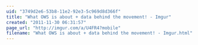 ```yaml
---
uid: "3749d2e6-53b8-11e2-92e3-5c969d8d366f"
title: "What OWS is about + data behind the movement! - Imgur"
created: "2011-11-30 06:31:57"
page_url: "http://imgur.com/a/U4FR4?mobile"
filename: "What OWS is about + data behind the movement! - Imgur.html"
---
```

